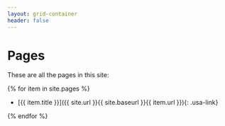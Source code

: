 ```yaml
---
layout: grid-container
header: false
---
```


# Pages

These are all the pages in this site:

{% for item in site.pages %}

- [{{ item.title }}]({{ site.url }}{{ site.baseurl }}{{ item.url }}){: .usa-link}

{% endfor %}